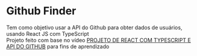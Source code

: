 # Github Finder
Tem como objetivo usar a API do Github para obter dados de usuários, usando React JS com TypeScript<br/>
Projeto feito com base no vídeo [PROJETO DE REACT COM TYPESCRIPT E API DO GITHUB](https://www.youtube.com/watch?v=3sQITRihW_A) para fins de aprendizado
